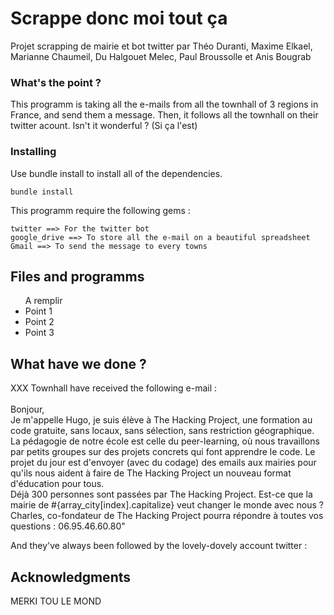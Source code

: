 # Scrappe donc moi tout ça

Projet scrapping de mairie et bot twitter par Théo Duranti, Maxime Elkael, Marianne Chaumeil, Du Halgouet Melec, Paul Broussolle et Anis Bougrab

### What's the point ?

This programm is taking all the e-mails from all the townhall of 3 regions in France, and send them a message. Then, it follows all the townhall on their twitter acount. Isn't it wonderful ? (Si ça l'est)

### Installing

Use bundle install to install all of the dependencies.
```
bundle install

```
This programm require the following gems :
```
twitter ==> For the twitter bot
google_drive ==> To store all the e-mail on a beautiful spreadsheet
Gmail ==> To send the message to every towns
```

## Files and programms

<ul> A remplir
  <li> Point 1
  <li> Point 2
  <li> Point 3
</ul>

## What have we done ?

XXX Townhall have received the following e-mail : <br>
<br>
Bonjour, <br>
Je m'appelle Hugo, je suis élève à The Hacking Project, une formation au code gratuite, sans locaux, sans sélection, sans restriction géographique. La pédagogie de notre école est celle du peer-learning, où nous travaillons par petits groupes sur des projets concrets qui font apprendre le code. Le projet du jour est d'envoyer (avec du codage) des emails aux mairies pour qu'ils nous aident à faire de The Hacking Project un nouveau format d'éducation pour tous.<br>
Déjà 300 personnes sont passées par The Hacking Project. Est-ce que la mairie de #{array_city[index].capitalize} veut changer le monde avec nous ?<br>
Charles, co-fondateur de The Hacking Project pourra répondre à toutes vos questions : 06.95.46.60.80" <br>

And they've always been followed by the lovely-dovely account twitter : <br>

## Acknowledgments

MERKI TOU LE MOND
